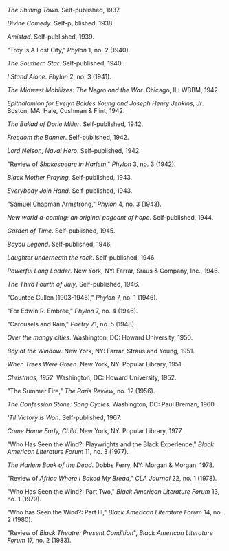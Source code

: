 *The Shining Town*. Self-published, 1937.

*Divine Comedy*. Self-published, 1938.

*Amistad*. Self-published, 1939. 

"Troy Is A Lost City," *Phylon* 1, no. 2 (1940).

*The Southern Star*. Self-published, 1940. 

*I Stand Alone*. *Phylon* 2, no. 3 (1941).

*The Midwest Mobilizes: The Negro and the War*. Chicago, IL: WBBM, 1942. 

*Epithalamion for Evelyn Boldes Young and Joseph Henry Jenkins, Jr*. Boston, MA: Hale, Cushman & Flint, 1942. 

*The Ballad of Dorie Miller*. Self-published, 1942.

*Freedom the Banner*. Self-published, 1942.

*Lord Nelson, Naval Hero*. Self-published, 1942.

"Review of *Shakespeare in Harlem*," *Phylon* 3, no. 3 (1942).

*Black Mother Praying*. Self-published, 1943.

*Everybody Join Hand*. Self-published, 1943.

"Samuel Chapman Armstrong," *Phylon* 4, no. 3 (1943).

*New world a-coming; an original pageant of hope*. Self-published, 1944.

*Garden of Time*. Self-published, 1945.

*Bayou Legend*. Self-published, 1946.

*Laughter underneath the rock*. Self-published, 1946.

*Powerful Long Ladder*. New York, NY: Farrar, Sraus & Company, Inc., 1946.

*The Third Fourth of July*. Self-published, 1946.

"Countee Cullen (1903-1946)," *Phylon* 7, no. 1 (1946).

"For Edwin R. Embree," *Phylon* 7, no. 4 (1946).

"Carousels and Rain," *Poetry* 71, no. 5 (1948).

*Over the mangy cities*. Washington, DC: Howard University, 1950. 

*Boy at the Window*. New York, NY: Farrar, Straus and Young, 1951.

*When Trees Were Green*. New York, NY: Popular Library, 1951. 

*Christmas, 1952*. Washington, DC: Howard University, 1952. 

"The Summer Fire," *The Paris Review*, no. 12 (1956).

*The Confession Stone: Song Cycles*. Washington, DC: Paul Breman, 1960.

*'Til Victory is Won*. Self-published, 1967. 

*Come Home Early, Child*. New York, NY: Popular Library, 1977. 

"Who Has Seen the Wind?: Playwrights and the Black Experience," *Black American Literature Forum* 11, no. 3 (1977).

*The Harlem Book of the Dead*. Dobbs Ferry, NY: Morgan & Morgan, 1978. 

"Review of *Africa Where I Baked My Bread*," *CLA Journal* 22, no. 1 (1978).

"Who Has Seen the Wind?: Part Two," *Black American Literature Forum* 13, no. 1 (1979).

"Who has Seen the Wind?: Part III," *Black American Literature Forum* 14, no. 2 (1980).

"Review of *Black Theatre: Present Condition*", *Black American Literature Forum* 17, no. 2 (1983).

